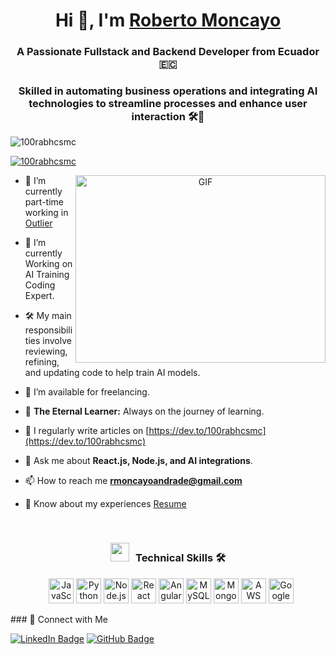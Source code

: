 <h1 align="center">Hi 👋, I'm <a href="https://www.linkedin.com/in/roberto-moncayo-andrade-822468213/" target="_blank" rel="noopener noreferrer">
Roberto Moncayo</a></h1>

<h3 align="center">A Passionate Fullstack and Backend Developer from Ecuador 🇪🇨 </h3>
<h3 align="center">Skilled in automating business operations and integrating AI technologies to streamline processes and enhance user interaction 🛠️🤖 </h3>

<p align="left"> <img src="https://komarev.com/ghpvc/?username=100rabhcsmc&label=Profile%20views&color=0e75b6&style=flat" alt="100rabhcsmc" /> </p>

<p align="left"> <a href="https://twitter.com/100rabhcsmc" target="blank"><img src="https://img.shields.io/twitter/follow/100rabhcsmc?logo=twitter&style=for-the-badge" alt="100rabhcsmc" /></a> </p>

<a target="_blank" align="center">
  <img align="right" top="500" height="300" width="400" alt="GIF" src="https://media.giphy.com/media/SWoSkN6DxTszqIKEqv/giphy.gif">
</a>

- 🔭 I’m currently part-time working in <a href="https://outlier.ai/" target="blank">Outlier</a>

- 🌱 I’m currently Working on AI Training Coding Expert.

- 🛠️ My main responsibilities involve reviewing, refining, and updating code to help train AI models. 

- 🤝 I’m available for freelancing.

- 🌱 **The Eternal Learner:** Always on the journey of learning.

- 📝 I regularly write articles on [https://dev.to/100rabhcsmc](https://dev.to/100rabhcsmc)

- 💬 Ask me about **React.js, Node.js, and AI integrations**.

- 📫 How to reach me **rmoncayoandrade@gmail.com**

- 📄 Know about my experiences <a href="https://github.com/100rabhcsmc/Me.io/blob/master/01SaurabhChavanReactNativeResume.pdf" target="blank">Resume</a>
<br/>
<h3 align="center"> <img src="https://media.giphy.com/media/iY8CRBdQXODJSCERIr/giphy.gif" width="30" height="30" style="margin-right: 10px;">Technical Skills 🛠  </h3>

<p align="center">
    <div align="center" class="icons-social" style="margin-left: 10px;">
        <!-- Habilidades -->
 <img src="https://img.icons8.com/color/48/000000/javascript--v1.png" title="JavaScript" style="width:40px; height:40px;">
        <img src="https://img.icons8.com/color/48/000000/python--v1.png" title="Python" style="width:40px; height:40px;">
        <img src="https://img.icons8.com/color/48/000000/nodejs.png" title="Node.js" style="width:40px; height:40px;">
        <img src="https://img.icons8.com/plasticine/100/000000/react.png" title="React" style="width:40px; height:40px;">
        <img src="https://img.icons8.com/color/48/000000/angularjs.png" title="Angular" style="width:40px; height:40px;">
        <img src="https://img.icons8.com/color/48/000000/mysql-logo.png" title="MySQL" style="width:40px; height:40px;">
        <img src="https://img.icons8.com/color/48/000000/mongodb.png" title="MongoDB" style="width:40px; height:40px;">
        <img src="https://img.icons8.com/color/48/000000/amazon-web-services.png" title="AWS" style="width:40px; height:40px;">
        <img src="https://img.icons8.com/color/48/000000/google-cloud.png" title="Google Cloud" style="width:40px; height:40px;">
    </div>
</p>
### 🤝 Connect with Me

[![LinkedIn Badge](https://img.icons8.com/doodle/40/000000/linkedin--v2.png)](https://www.linkedin.com/in/roberto-moncayo-andrade-822468213/)
[![GitHub Badge](https://img.icons8.com/doodle/40/000000/github--v1.png)](https://github.com/robertouski)

